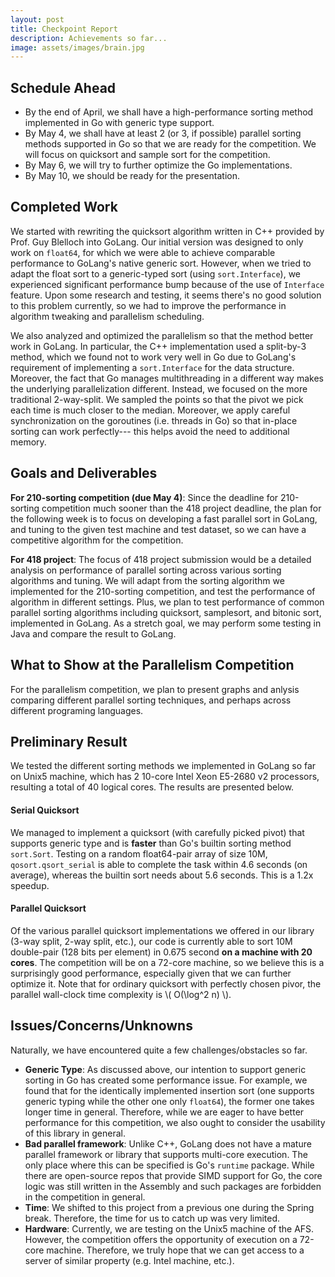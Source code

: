 ```yaml
---
layout: post
title: Checkpoint Report
description: Achievements so far...
image: assets/images/brain.jpg
---
```


## Schedule Ahead

  - By the end of April, we shall have a high-performance sorting method implemented in Go with generic type support.
  - By May 4, we shall have at least 2 (or 3, if possible) parallel sorting methods supported in Go so that we are ready for the competition. We will focus on quicksort and sample sort for the competition.
  - By May 6, we will try to further optimize the Go implementations.
  - By May 10, we should be ready for the presentation.
 

## Completed Work

We started with rewriting the quicksort algorithm written in C++ provided by Prof. Guy Blelloch into GoLang. Our initial version was designed to only work on ``float64``, for which we were able to achieve comparable performance to GoLang's native generic sort. However, when we tried to adapt the float sort to a generic-typed sort (using ``sort.Interface``), we experienced significant performance bump because of the use of ``Interface`` feature. Upon some research and testing, it seems there's no good solution to this problem currently, so we had to improve the performance in algorithm tweaking and parallelism scheduling.

We also analyzed and optimized the parallelism so that the method better work in GoLang. In particular, the C++ implementation used a split-by-3 method, which we found not to work very well in Go due to GoLang's requirement of implementing a ``sort.Interface`` for the data structure. Moreover, the fact that Go manages multithreading in a different way makes the underlying parallelization different. Instead, we focused on the more traditional 2-way-split. We sampled the points so that the pivot we pick each time is much closer to the median. Moreover, we apply careful synchronization on the goroutines (i.e. threads in Go) so that in-place sorting can work perfectly--- this helps avoid the need to additional memory.

## Goals and Deliverables
__For 210-sorting competition (due May 4)__: Since the deadline for 210-sorting competition much sooner than the 418 project deadline, the plan for the following week is to focus on developing a fast parallel sort in GoLang, and tuning to the given test machine and test dataset, so we can have a competitive algorithm for the competition.

__For 418 project__: The focus of 418 project submission would be a detailed analysis on performance of parallel sorting across various sorting algorithms and tuning. We will adapt from the sorting algorithm we implemented for the 210-sorting competition, and test the performance of algorithm in different settings. Plus, we plan to test performance of common parallel sorting algorithms including quicksort, samplesort, and bitonic sort, implemented in GoLang. As a stretch goal, we may perform some testing in Java and compare the result to GoLang.


## What to Show at the Parallelism Competition
For the parallelism competition, we plan to present graphs and anlysis comparing different parallel sorting techniques, and perhaps across different programing languages.


## Preliminary Result
We tested the different sorting methods we implemented in GoLang so far on Unix5 machine, which has 2 10-core Intel Xeon E5-2680 v2 processors, resulting a total of 40 logical cores. The results are presented below.

#### Serial Quicksort

We managed to implement a quicksort (with carefully picked pivot) that supports generic type and is **faster** than Go's builtin sorting method ``sort.Sort``. Testing on a random float64-pair array of size 10M, `qosort.qsort_serial` is able to complete the task within 4.6 seconds (on average), whereas the builtin sort needs about 5.6 seconds. This is a 1.2x speedup. 

#### Parallel Quicksort

Of the various parallel quicksort implementations we offered in our library (3-way split, 2-way split, etc.), our code is currently able to sort 10M double-pair (128 bits per element) in 0.675 second **on a machine with 20 cores**. The competition will be on a 72-core machine, so we believe this is a surprisingly good performance, especially given that we can further optimize it. Note that for ordinary quicksort with perfectly chosen pivor, the parallel wall-clock time complexity is \\( O(\log^2 n) \\). 

## Issues/Concerns/Unknowns

Naturally, we have encountered quite a few challenges/obstacles so far.

  - **Generic Type**: As discussed above, our intention to support generic sorting in Go has created some performance issue. For example, we found that for the identically implemented insertion sort (one supports generic typing while the other one only `float64`), the former one takes longer time in general. Therefore, while we are eager to have better performance for this competition, we also ought to consider the usability of this library in general.
  - **Bad parallel framework**: Unlike C++, GoLang does not have a mature parallel framework or library that supports multi-core execution. The only place where this can be specified is Go's `runtime` package. While there are open-source repos that provide SIMD support for Go, the core logic was still written in the Assembly and such packages are forbidden in the competition in general.
  - **Time**: We shifted to this project from a previous one during the Spring break. Therefore, the time for us to catch up was very limited.
  - **Hardware**: Currently, we are testing on the Unix5 machine of the AFS. However, the competition offers the opportunity of execution on a 72-core machine. Therefore, we truly hope that we can get access to a server of similar property (e.g. Intel machine, etc.).


